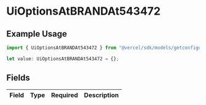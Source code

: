 # UiOptionsAtBRANDAt543472

## Example Usage

```typescript
import { UiOptionsAtBRANDAt543472 } from "@vercel/sdk/models/getconfigurationproductsop.js";

let value: UiOptionsAtBRANDAt543472 = {};
```

## Fields

| Field       | Type        | Required    | Description |
| ----------- | ----------- | ----------- | ----------- |